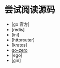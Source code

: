 # 尝试阅读源码

- [go 官方]
- [redis]
- [ini]
- [httprouter]
- [kratos]
- [go-zero](https://github.com/wnz27/go-zero/tree/read-source)
- [ego]
- [gin]



